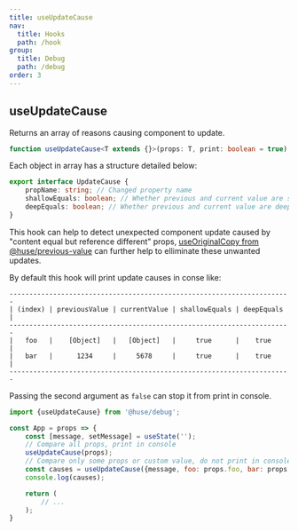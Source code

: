 ```yaml
---
title: useUpdateCause
nav:
  title: Hooks
  path: /hook
group:
  title: Debug
  path: /debug
order: 3
---
```


## useUpdateCause

Returns an array of reasons causing component to update.

```typescript
function useUpdateCause<T extends {}>(props: T, print: boolean = true): UpdateCause[]
```

Each object in array has a structure detailed below:

```typescript
export interface UpdateCause {
    propName: string; // Changed property name
    shallowEquals: boolean; // Whether previous and current value are shallow equal
    deepEquals: boolean; // Whether previous and current value are deep equal
}
```

This hook can help to detect unexpected component update caused by "content equal but reference different" props, [useOriginalCopy from @huse/previous-value](https://github.com/ecomfe/react-hooks/tree/master/packages/previous-value#useoriginalcopy) can further help to elliminate these unwanted updates.

By default this hook will print update causes in conse like:

```text
-----------------------------------------------------------------------
| (index) | previousValue | currentValue | shallowEquals | deepEquals |
-----------------------------------------------------------------------
|   foo   |    [Object]   |   [Object]   |     true      |    true    |
|   bar   |      1234     |     5678     |     true      |    true    |
-----------------------------------------------------------------------
```

Passing the second argument as `false` can stop it from print in console.

```javascript
import {useUpdateCause} from '@huse/debug';

const App = props => {
    const [message, setMessage] = useState('');
    // Compare all props, print in console
    useUpdateCause(props);
    // Compare only some props or custom value, do not print in console
    const causes = useUpdateCause({message, foo: props.foo, bar: props.bar});
    console.log(causes);

    return (
        // ...
    );
}
```
